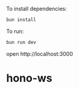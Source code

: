 To install dependencies:
```sh
bun install
```

To run:
```sh
bun run dev
```

open http://localhost:3000
# hono-ws
